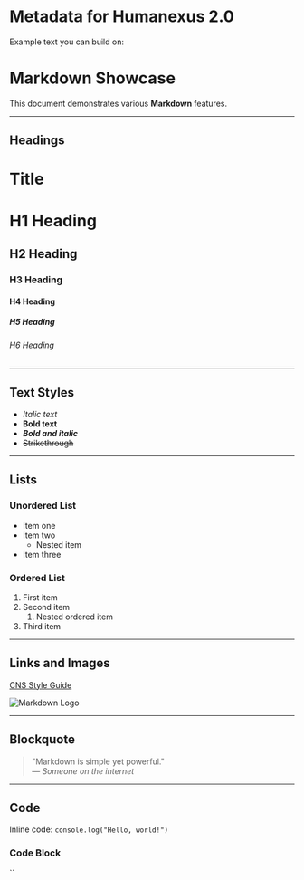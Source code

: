 # Metadata for Humanexus 2.0


Example text you can build on:

# Markdown Showcase

This document demonstrates various **Markdown** features.

---

## Headings

# Title
# H1 Heading
## H2 Heading
### H3 Heading
#### H4 Heading
##### H5 Heading
###### H6 Heading

---

## Text Styles

- *Italic text*  
- **Bold text**  
- ***Bold and italic***  
- ~~Strikethrough~~  

---

## Lists

### Unordered List
- Item one
- Item two
  - Nested item
- Item three

### Ordered List
1. First item
2. Second item
   1. Nested ordered item
3. Third item

---

## Links and Images

[CNS Style Guide](https://cns-iu.github.io/cns-styleguide/)

![Markdown Logo](https://cns-iu.github.io/cns-styleguide/images/cns-logo-1.png)

---

## Blockquote

> "Markdown is simple yet powerful."  
> — *Someone on the internet*

---

## Code

Inline code: `console.log("Hello, world!")`

### Code Block
``




